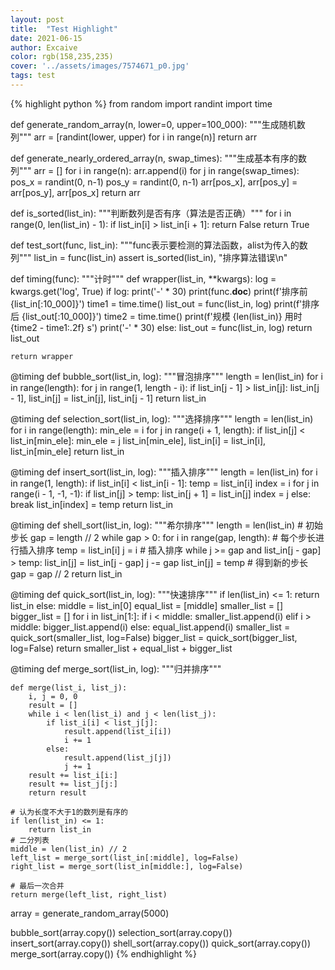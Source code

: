 ```yaml
---
layout: post
title:  "Test Highlight"
date: 2021-06-15
author: Excaive
color: rgb(158,235,235)
cover: '../assets/images/7574671_p0.jpg'
tags: test
---
```


{% highlight python %}
from random import randint
import time


def generate_random_array(n, lower=0, upper=100_000):
    """生成随机数列"""
    arr = [randint(lower, upper) for i in range(n)]
    return arr


def generate_nearly_ordered_array(n, swap_times):
    """生成基本有序的数列"""
    arr = []
    for i in range(n):
        arr.append(i)
    for j in range(swap_times):
        pos_x = randint(0, n-1)
        pos_y = randint(0, n-1)
        arr[pos_x], arr[pos_y] = arr[pos_y], arr[pos_x]
    return arr


def is_sorted(list_in):
    """判断数列是否有序（算法是否正确）"""
    for i in range(0, len(list_in) - 1):
        if list_in[i] > list_in[i + 1]:
            return False
    return True


def test_sort(func, list_in):
    """func表示要检测的算法函数，alist为传入的数列"""
    list_in = func(list_in)
    assert is_sorted(list_in), "排序算法错误\n"


def timing(func):
    """计时"""
    def wrapper(list_in, **kwargs):
        log = kwargs.get('log', True)
        if log:
            print('-' * 30)
            print(func.__doc__)
            print(f'排序前 {list_in[:10_000]}')
            time1 = time.time()
            list_out = func(list_in, log)
            print(f'排序后 {list_out[:10_000]}')
            time2 = time.time()
            print(f'规模 {len(list_in)}  用时 {time2 - time1:.2f} s')
            print('-' * 30)
        else:
            list_out = func(list_in, log)
        return list_out

    return wrapper


@timing
def bubble_sort(list_in, log):
    """冒泡排序"""
    length = len(list_in)
    for i in range(length):
        for j in range(1, length - i):
            if list_in[j - 1] > list_in[j]:
                list_in[j - 1], list_in[j] = list_in[j], list_in[j - 1]
    return list_in


@timing
def selection_sort(list_in, log):
    """选择排序"""
    length = len(list_in)
    for i in range(length):
        min_ele = i
        for j in range(i + 1, length):
            if list_in[j] < list_in[min_ele]:
                min_ele = j
        list_in[min_ele], list_in[i] = list_in[i], list_in[min_ele]
    return list_in


@timing
def insert_sort(list_in, log):
    """插入排序"""
    length = len(list_in)
    for i in range(1, length):
        if list_in[i] < list_in[i - 1]:
            temp = list_in[i]
            index = i
            for j in range(i - 1, -1, -1):
                if list_in[j] > temp:
                    list_in[j + 1] = list_in[j]
                    index = j
                else:
                    break
            list_in[index] = temp
    return list_in


@timing
def shell_sort(list_in, log):
    """希尔排序"""
    length = len(list_in)
    # 初始步长
    gap = length // 2
    while gap > 0:
        for i in range(gap, length):
            # 每个步长进行插入排序
            temp = list_in[i]
            j = i
            # 插入排序
            while j >= gap and list_in[j - gap] > temp:
                list_in[j] = list_in[j - gap]
                j -= gap
            list_in[j] = temp
        # 得到新的步长
        gap = gap // 2
    return list_in


@timing
def quick_sort(list_in, log):
    """快速排序"""
    if len(list_in) <= 1:
        return list_in
    else:
        middle = list_in[0]
        equal_list = [middle]
        smaller_list = []
        bigger_list = []
        for i in list_in[1:]:
            if i < middle:
                smaller_list.append(i)
            elif i > middle:
                bigger_list.append(i)
            else:
                equal_list.append(i)
        smaller_list = quick_sort(smaller_list, log=False)
        bigger_list = quick_sort(bigger_list, log=False)
        return smaller_list + equal_list + bigger_list


@timing
def merge_sort(list_in, log):
    """归并排序"""

    def merge(list_i, list_j):
        i, j = 0, 0
        result = []
        while i < len(list_i) and j < len(list_j):
            if list_i[i] < list_j[j]:
                result.append(list_i[i])
                i += 1
            else:
                result.append(list_j[j])
                j += 1
        result += list_i[i:]
        result += list_j[j:]
        return result

    # 认为长度不大于1的数列是有序的
    if len(list_in) <= 1:
        return list_in
    # 二分列表
    middle = len(list_in) // 2
    left_list = merge_sort(list_in[:middle], log=False)
    right_list = merge_sort(list_in[middle:], log=False)

    # 最后一次合并
    return merge(left_list, right_list)


array = generate_random_array(5000)

bubble_sort(array.copy())
selection_sort(array.copy())
insert_sort(array.copy())
shell_sort(array.copy())
quick_sort(array.copy())
merge_sort(array.copy())
{% endhighlight %}
